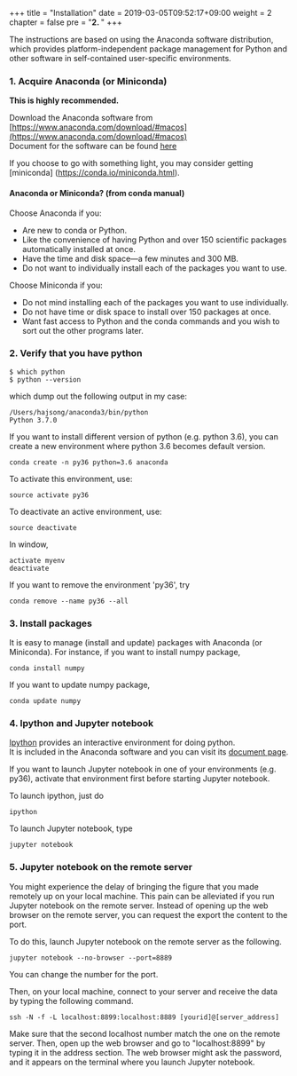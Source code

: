 +++
title = "Installation"
date = 2019-03-05T09:52:17+09:00
weight = 2
chapter = false
pre = "<b>2. </b>"
+++

The instructions are based on using the Anaconda software distribution, which provides platform-independent package management for Python and other software in self-contained user-specific environments.


### 1. Acquire Anaconda (or Miniconda)
**This is highly recommended.**

Download the Anaconda software from [https://www.anaconda.com/download/#macos](https://www.anaconda.com/download/#macos)  
Document for the software can be found [here](https://conda.io/docs/user-guide/install/download.html?highlight=miniconda#anaconda-or-miniconda)

If you choose to go with something light, you may consider getting [miniconda] (https://conda.io/miniconda.html).


#### Anaconda or Miniconda? (from conda manual)

Choose Anaconda if you:

+ Are new to conda or Python.
+ Like the convenience of having Python and over 150 scientific packages automatically installed at once.
+ Have the time and disk space—a few minutes and 300 MB.
+ Do not want to individually install each of the packages you want to use.

Choose Miniconda if you:

+ Do not mind installing each of the packages you want to use individually.
+ Do not have time or disk space to install over 150 packages at once.
+ Want fast access to Python and the conda commands and you wish to sort out the other programs later.

### 2. Verify that you have python


```
$ which python
$ python --version
```
which dump out the following output in my case:
```
/Users/hajsong/anaconda3/bin/python
Python 3.7.0
```

If you want to install different version of python (e.g. python 3.6), you can create a new environment where python 3.6 becomes default version.

```
conda create -n py36 python=3.6 anaconda
```

To activate this environment, use:

```
source activate py36
```

To deactivate an active environment, use:
```
source deactivate
```
In window,
```
activate myenv
deactivate
```

If you want to remove the environment 'py36', try
```
conda remove --name py36 --all
```

### 3. Install packages

It is easy to manage (install and update) packages with Anaconda (or Miniconda).
For instance, if you want to install numpy package,

```
conda install numpy
```

If you want to update numpy package,

```
conda update numpy
```

### 4. Ipython and Jupyter notebook

[Ipython](https://ipython.org/index.html) provides an interactive environment for doing python.  
It is included in the Anaconda software and you can visit its [document page](http://ipython.readthedocs.io/en/stable/).  

If you want to launch Jupyter notebook in one of your environments (e.g. py36), activate that environment first before starting Jupyter notebook.

To launch ipython, just do  

```
ipython
```  

To launch Jupyter notebook, type  
```
jupyter notebook
```

### 5. Jupyter notebook on the remote server
You might experience the delay of bringing the figure that you made remotely up on your local machine.
This pain can be alleviated if you run Jupyter notebook on the remote server.
Instead of opening up the web browser on the remote server, you can request the export the content to the port.

To do this, launch Jupyter notebook on the remote server as the following.
```
jupyter notebook --no-browser --port=8889
```
You can change the number for the port.

Then, on your local machine, connect to your server and receive the data by typing the following command.
```
ssh -N -f -L localhost:8899:localhost:8889 [yourid]@[server_address]
```
Make sure that the second localhost number match the one on the remote server.
Then, open up the web browser and go to "localhost:8899" by typing it in the address section.
The web browser might ask the password, and it appears on the terminal where you launch Jupyter notebook.
